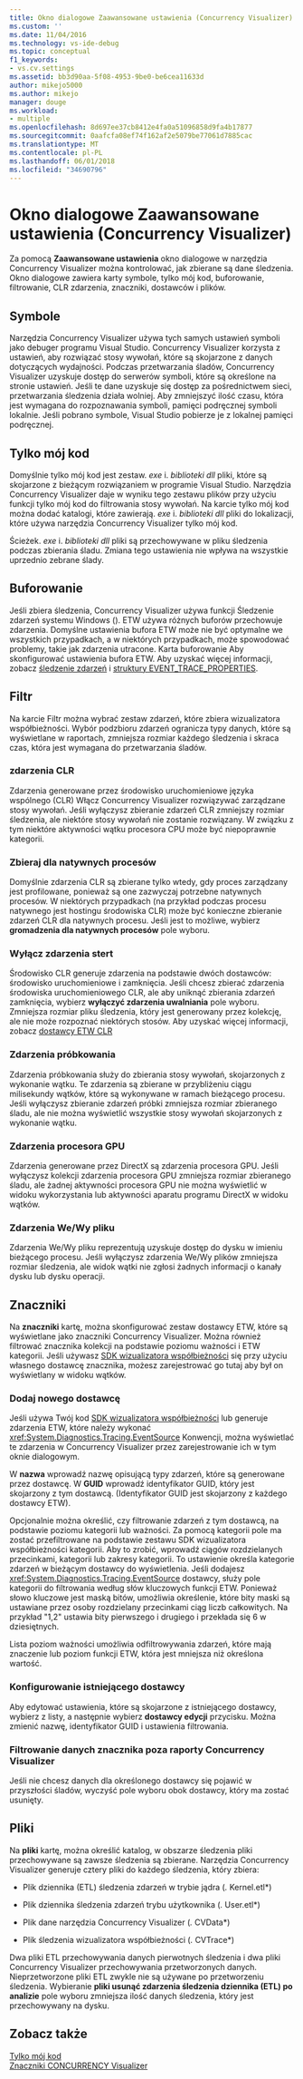 ```yaml
---
title: Okno dialogowe Zaawansowane ustawienia (Concurrency Visualizer) | Dokumentacja firmy Microsoft
ms.custom: ''
ms.date: 11/04/2016
ms.technology: vs-ide-debug
ms.topic: conceptual
f1_keywords:
- vs.cv.settings
ms.assetid: bb3d90aa-5f08-4953-9be0-be6cea11633d
author: mikejo5000
ms.author: mikejo
manager: douge
ms.workload:
- multiple
ms.openlocfilehash: 8d697ee37cb8412e4fa0a51096858d9fa4b17877
ms.sourcegitcommit: 0aafcfa08ef74f162af2e5079be77061d7885cac
ms.translationtype: MT
ms.contentlocale: pl-PL
ms.lasthandoff: 06/01/2018
ms.locfileid: "34690796"
---
```

# <a name="advanced-settings-dialog-box-concurrency-visualizer"></a>Okno dialogowe Zaawansowane ustawienia (Concurrency Visualizer)
Za pomocą **Zaawansowane ustawienia** okno dialogowe w narzędzia Concurrency Visualizer można kontrolować, jak zbierane są dane śledzenia.  Okno dialogowe zawiera karty symbole, tylko mój kod, buforowanie, filtrowanie, CLR zdarzenia, znaczniki, dostawców i plików.  
  
## <a name="symbols"></a>Symbole  
 Narzędzia Concurrency Visualizer używa tych samych ustawień symboli jako debuger programu Visual Studio. Concurrency Visualizer korzysta z ustawień, aby rozwiązać stosy wywołań, które są skojarzone z danych dotyczących wydajności.  Podczas przetwarzania śladów, Concurrency Visualizer uzyskuje dostęp do serwerów symboli, które są określone na stronie ustawień.  Jeśli te dane uzyskuje się dostęp za pośrednictwem sieci, przetwarzania śledzenia działa wolniej.  Aby zmniejszyć ilość czasu, która jest wymagana do rozpoznawania symboli, pamięci podręcznej symboli lokalnie. Jeśli pobrano symbole, Visual Studio pobierze je z lokalnej pamięci podręcznej.  
  
## <a name="just-my-code"></a>Tylko mój kod  
 Domyślnie tylko mój kod jest zestaw. *exe* i. *biblioteki dll* pliki, które są skojarzone z bieżącym rozwiązaniem w programie Visual Studio. Narzędzia Concurrency Visualizer daje w wyniku tego zestawu plików przy użyciu funkcji tylko mój kod do filtrowania stosy wywołań. Na karcie tylko mój kod można dodać katalogi, które zawierają. *exe* i. *biblioteki dll* pliki do lokalizacji, które używa narzędzia Concurrency Visualizer tylko mój kod.  
  
 Ścieżek. *exe* i. *biblioteki dll* pliki są przechowywane w pliku śledzenia podczas zbierania śladu.  Zmiana tego ustawienia nie wpływa na wszystkie uprzednio zebrane ślady.  
  
## <a name="buffering"></a>Buforowanie  
 Jeśli zbiera śledzenia, Concurrency Visualizer używa funkcji Śledzenie zdarzeń systemu Windows ().  ETW używa różnych buforów przechowuje zdarzenia.  Domyślne ustawienia bufora ETW może nie być optymalne we wszystkich przypadkach, a w niektórych przypadkach, może spowodować problemy, takie jak zdarzenia utracone.  Karta buforowanie Aby skonfigurować ustawienia bufora ETW. Aby uzyskać więcej informacji, zobacz [śledzenie zdarzeń](http://go.microsoft.com/fwlink/?LinkId=234579) i [struktury EVENT_TRACE_PROPERTIES](http://go.microsoft.com/fwlink/?LinkId=234580).  
  
## <a name="filter"></a>Filtr  
 Na karcie Filtr można wybrać zestaw zdarzeń, które zbiera wizualizatora współbieżności. Wybór podzbioru zdarzeń ogranicza typy danych, które są wyświetlane w raportach, zmniejsza rozmiar każdego śledzenia i skraca czas, która jest wymagana do przetwarzania śladów.  
  
### <a name="clr-events"></a>zdarzenia CLR  
 Zdarzenia generowane przez środowisko uruchomieniowe języka wspólnego (CLR) Włącz Concurrency Visualizer rozwiązywać zarządzane stosy wywołań.  Jeśli wyłączysz zbieranie zdarzeń CLR zmniejszy rozmiar śledzenia, ale niektóre stosy wywołań nie zostanie rozwiązany.  W związku z tym niektóre aktywności wątku procesora CPU może być niepoprawnie kategorii.  
  
### <a name="collect-for-native-processes"></a>Zbieraj dla natywnych procesów  
 Domyślnie zdarzenia CLR są zbierane tylko wtedy, gdy proces zarządzany jest profilowane, ponieważ są one zazwyczaj potrzebne natywnych procesów.  W niektórych przypadkach (na przykład podczas procesu natywnego jest hostingu środowiska CLR) może być konieczne zbieranie zdarzeń CLR dla natywnych procesu.  Jeśli jest to możliwe, wybierz **gromadzenia dla natywnych procesów** pole wyboru.  
  
### <a name="disable-rundown-events"></a>Wyłącz zdarzenia stert  
 Środowisko CLR generuje zdarzenia na podstawie dwóch dostawców: środowisko uruchomieniowe i zamknięcia.  Jeśli chcesz zbierać zdarzenia środowiska uruchomieniowego CLR, ale aby uniknąć zbierania zdarzeń zamknięcia, wybierz **wyłączyć zdarzenia uwalniania** pole wyboru.  Zmniejsza rozmiar pliku śledzenia, który jest generowany przez kolekcję, ale nie może rozpoznać niektórych stosów. Aby uzyskać więcej informacji, zobacz [dostawcy ETW CLR](/dotnet/framework/performance/clr-etw-providers)  
  
### <a name="sample-events"></a>Zdarzenia próbkowania  
 Zdarzenia próbkowania służy do zbierania stosy wywołań, skojarzonych z wykonanie wątku. Te zdarzenia są zbierane w przybliżeniu ciągu milisekundy wątków, które są wykonywane w ramach bieżącego procesu. Jeśli wyłączysz zbieranie zdarzeń próbki zmniejsza rozmiar zbieranego śladu, ale nie można wyświetlić wszystkie stosy wywołań skojarzonych z wykonanie wątku.  
  
### <a name="gpu-events"></a>Zdarzenia procesora GPU  
 Zdarzenia generowane przez DirectX są zdarzenia procesora GPU. Jeśli wyłączysz kolekcji zdarzenia procesora GPU zmniejsza rozmiar zbieranego śladu, ale żadnej aktywności procesora GPU nie można wyświetlić w widoku wykorzystania lub aktywności aparatu programu DirectX w widoku wątków.  
  
### <a name="file-io-events"></a>Zdarzenia We/Wy pliku  
 Zdarzenia We/Wy pliku reprezentują uzyskuje dostęp do dysku w imieniu bieżącego procesu.  Jeśli wyłączysz zdarzenia We/Wy plików zmniejsza rozmiar śledzenia, ale widok wątki nie zgłosi żadnych informacji o kanały dysku lub dysku operacji.  
  
## <a name="markers"></a>Znaczniki  
 Na **znaczniki** kartę, można skonfigurować zestaw dostawcy ETW, które są wyświetlane jako znaczniki Concurrency Visualizer.  Można również filtrować znacznika kolekcji na podstawie poziomu ważności i ETW kategorii.  Jeśli używasz [SDK wizualizatora współbieżności](../profiling/concurrency-visualizer-sdk.md) się przy użyciu własnego dostawcę znacznika, możesz zarejestrować go tutaj aby był on wyświetlany w widoku wątków.  
  
### <a name="add-a-new-provider"></a>Dodaj nowego dostawcę  
 Jeśli używa Twój kod [SDK wizualizatora współbieżności](../profiling/concurrency-visualizer-sdk.md) lub generuje zdarzenia ETW, które należy wykonać <xref:System.Diagnostics.Tracing.EventSource> Konwencji, można wyświetlać te zdarzenia w Concurrency Visualizer przez zarejestrowanie ich w tym oknie dialogowym.  
  
 W **nazwa** wprowadź nazwę opisującą typy zdarzeń, które są generowane przez dostawcę.  W **GUID** wprowadź identyfikator GUID, który jest skojarzony z tym dostawcą. (Identyfikator GUID jest skojarzony z każdego dostawcy ETW).  
  
 Opcjonalnie można określić, czy filtrowanie zdarzeń z tym dostawcą, na podstawie poziomu kategorii lub ważności.  Za pomocą kategorii pole ma zostać przefiltrowane na podstawie zestawu SDK wizualizatora współbieżności kategorii.  Aby to zrobić, wprowadź ciągów rozdzielanych przecinkami, kategorii lub zakresy kategorii.  To ustawienie określa kategorie zdarzeń w bieżącym dostawcy do wyświetlenia.  Jeśli dodajesz <xref:System.Diagnostics.Tracing.EventSource> dostawcy, służy pole kategorii do filtrowania według słów kluczowych funkcji ETW.  Ponieważ słowo kluczowe jest maską bitów, umożliwia określenie, które bity maski są ustawiane przez osoby rozdzielany przecinkami ciąg liczb całkowitych. Na przykład "1,2" ustawia bity pierwszego i drugiego i przekłada się 6 w dziesiętnych.  
  
 Lista poziom ważności umożliwia odfiltrowywania zdarzeń, które mają znaczenie lub poziom funkcji ETW, która jest mniejsza niż określona wartość.  
  
### <a name="configure-an-existing-provider"></a>Konfigurowanie istniejącego dostawcy  
 Aby edytować ustawienia, które są skojarzone z istniejącego dostawcy, wybierz z listy, a następnie wybierz **dostawcy edycji** przycisku.  Można zmienić nazwę, identyfikator GUID i ustawienia filtrowania.  
  
### <a name="filter-marker-data-out-of-concurrency-visualizer-reports"></a>Filtrowanie danych znacznika poza raporty Concurrency Visualizer  
 Jeśli nie chcesz danych dla określonego dostawcy się pojawić w przyszłości śladów, wyczyść pole wyboru obok dostawcy, który ma zostać usunięty.  
  
## <a name="files"></a>Pliki  
 Na **pliki** kartę, można określić katalog, w obszarze śledzenia pliki przechowywane są zawsze śledzenia są zbierane.  Narzędzia Concurrency Visualizer generuje cztery pliki do każdego śledzenia, który zbiera:  
  
-   Plik dziennika (ETL) śledzenia zdarzeń w trybie jądra (*.* Kernel.etl*)  
  
-   Plik dziennika śledzenia zdarzeń trybu użytkownika (*.* User.etl*)  
  
-   Plik dane narzędzia Concurrency Visualizer (*.* CVData*)  
  
-   Plik śledzenia wizualizatora współbieżności (*.* CVTrace*)  
  
 Dwa pliki ETL przechowywania danych pierwotnych śledzenia i dwa pliki Concurrency Visualizer przechowywania przetworzonych danych.  Nieprzetworzone pliki ETL zwykle nie są używane po przetworzeniu śledzenia.  Wybieranie **pliki usunąć zdarzenia śledzenia dziennika (ETL) po analizie** pole wyboru zmniejsza ilość danych śledzenia, który jest przechowywany na dysku.  
  
## <a name="see-also"></a>Zobacz także  
 [Tylko mój kod](../profiling/just-my-code-threads-view.md)   
 [Znaczniki CONCURRENCY Visualizer](../profiling/concurrency-visualizer-markers.md)